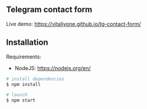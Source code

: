 ## Telegram contact form


Live demo: https://vitaliyone.github.io/tg-contact-form/
## Installation

Requirements:

- NodeJS: https://nodejs.org/en/

```bash
# install dependencies
$ npm install

# launch
$ npm start
```
